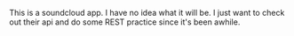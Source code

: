 This is a soundcloud app. I have no idea what it will be. I just want to check out their api and do some REST practice since it's been awhile.

